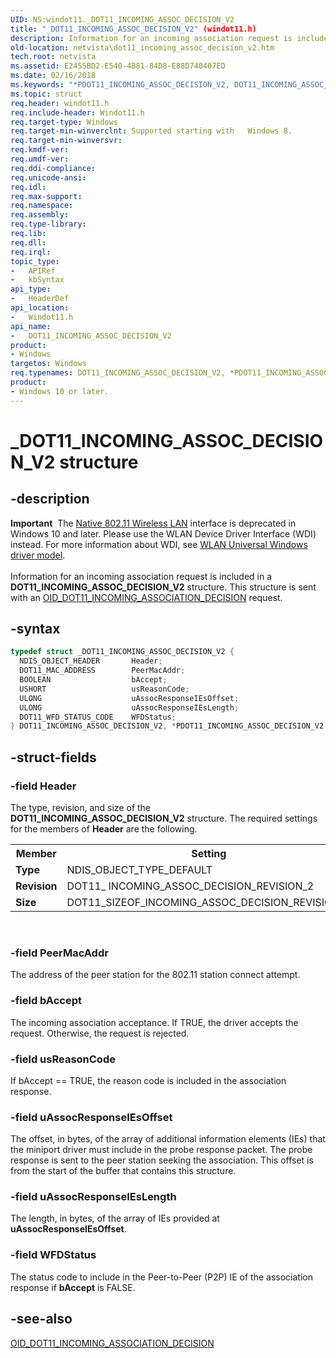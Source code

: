 ```yaml
---
UID: NS:windot11._DOT11_INCOMING_ASSOC_DECISION_V2
title: "_DOT11_INCOMING_ASSOC_DECISION_V2" (windot11.h)
description: Information for an incoming association request is included in a DOT11_INCOMING_ASSOC_DECISION_V2 structure. This structure is sent with an OID_DOT11_INCOMING_ASSOCIATION_DECISION request.
old-location: netvista\dot11_incoming_assoc_decision_v2.htm
tech.root: netvista
ms.assetid: E2455BD2-E540-4B81-84D8-E88D740407ED
ms.date: 02/16/2018
ms.keywords: "*PDOT11_INCOMING_ASSOC_DECISION_V2, DOT11_INCOMING_ASSOC_DECISION_V2, DOT11_INCOMING_ASSOC_DECISION_V2 structure [Network Drivers Starting with Windows Vista], PDOT11_INCOMING_ASSOC_DECISION_V2, PDOT11_INCOMING_ASSOC_DECISION_V2 structure pointer [Network Drivers Starting with Windows Vista], _DOT11_INCOMING_ASSOC_DECISION_V2, netvista.dot11_incoming_assoc_decision_v2, windot11/DOT11_INCOMING_ASSOC_DECISION_V2, windot11/PDOT11_INCOMING_ASSOC_DECISION_V2"
ms.topic: struct
req.header: windot11.h
req.include-header: Windot11.h
req.target-type: Windows
req.target-min-winverclnt: Supported starting with   Windows 8.
req.target-min-winversvr:
req.kmdf-ver:
req.umdf-ver:
req.ddi-compliance:
req.unicode-ansi:
req.idl:
req.max-support:
req.namespace:
req.assembly:
req.type-library:
req.lib:
req.dll:
req.irql:
topic_type:
-	APIRef
-	kbSyntax
api_type:
-	HeaderDef
api_location:
-	Windot11.h
api_name:
-	DOT11_INCOMING_ASSOC_DECISION_V2
product:
- Windows
targetos: Windows
req.typenames: DOT11_INCOMING_ASSOC_DECISION_V2, *PDOT11_INCOMING_ASSOC_DECISION_V2
product:
- Windows 10 or later.
---
```


# _DOT11_INCOMING_ASSOC_DECISION_V2 structure


## -description


<div class="alert"><b>Important</b>  The <a href="https://msdn.microsoft.com/library/windows/hardware/ff560689">Native 802.11 Wireless LAN</a> interface is deprecated in Windows 10 and later. Please use the WLAN Device Driver Interface (WDI) instead. For more information about WDI, see <a href="https://msdn.microsoft.com/6EF92E34-7BC9-465E-B05D-2BCB29165A18">WLAN Universal Windows driver model</a>.</div><div> </div>Information for an incoming association request is included in a <b>DOT11_INCOMING_ASSOC_DECISION_V2</b> structure. This structure is sent with an <a href="https://msdn.microsoft.com/library/windows/hardware/hh406480">OID_DOT11_INCOMING_ASSOCIATION_DECISION</a> request.


## -syntax


```cpp
typedef struct _DOT11_INCOMING_ASSOC_DECISION_V2 {
  NDIS_OBJECT_HEADER       Header;
  DOT11_MAC_ADDRESS        PeerMacAddr;
  BOOLEAN                  bAccept;
  USHORT                   usReasonCode;
  ULONG                    uAssocResponseIEsOffset;
  ULONG                    uAssocResponseIEsLength;
  DOT11_WFD_STATUS_CODE    WFDStatus;
} DOT11_INCOMING_ASSOC_DECISION_V2, *PDOT11_INCOMING_ASSOC_DECISION_V2;
```


## -struct-fields




### -field Header

The type, revision, and size of the <b>DOT11_INCOMING_ASSOC_DECISION_V2</b> structure. The required settings for the members of <b>Header</b> are the following.

<table>
<tr>
<th>Member</th>
<th>Setting</th>
</tr>
<tr>
<td><b>Type</b></td>
<td>NDIS_OBJECT_TYPE_DEFAULT</td>
</tr>
<tr>
<td><b>Revision</b></td>
<td>DOT11_ INCOMING_ASSOC_DECISION_REVISION_2</td>
</tr>
<tr>
<td><b>Size</b></td>
<td>DOT11_SIZEOF_INCOMING_ASSOC_DECISION_REVISION_2</td>
</tr>
</table>
 


### -field PeerMacAddr

The address of the peer station for the 802.11 station connect attempt.


### -field bAccept

The incoming association acceptance. If TRUE, the driver accepts the request. Otherwise, the request is rejected.


### -field usReasonCode

If bAccept == TRUE, the reason code is included in the association response.


### -field uAssocResponseIEsOffset

The offset, in bytes,  of the array of additional information elements (IEs) that the miniport driver must include in the probe response packet. The probe response is sent to the peer station seeking the association. This offset is from the start of the buffer that contains this structure.


### -field uAssocResponseIEsLength

The length, in bytes, of the array of IEs provided at <b>uAssocResponseIEsOffset</b>.


### -field WFDStatus

The status code to include in the Peer-to-Peer (P2P) IE of the association response if <b>bAccept</b> is FALSE.


## -see-also

<a href="https://msdn.microsoft.com/library/windows/hardware/hh406480">OID_DOT11_INCOMING_ASSOCIATION_DECISION</a>



 

 


